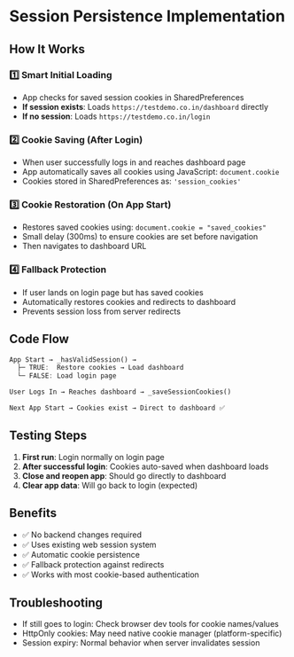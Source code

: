 # Session Persistence Implementation

## How It Works

### 1️⃣ **Smart Initial Loading**
- App checks for saved session cookies in SharedPreferences
- **If session exists**: Loads `https://testdemo.co.in/dashboard` directly
- **If no session**: Loads `https://testdemo.co.in/login`

### 2️⃣ **Cookie Saving (After Login)**
- When user successfully logs in and reaches dashboard page
- App automatically saves all cookies using JavaScript: `document.cookie`
- Cookies stored in SharedPreferences as: `'session_cookies'`

### 3️⃣ **Cookie Restoration (On App Start)**
- Restores saved cookies using: `document.cookie = "saved_cookies"`
- Small delay (300ms) to ensure cookies are set before navigation
- Then navigates to dashboard URL

### 4️⃣ **Fallback Protection**
- If user lands on login page but has saved cookies
- Automatically restores cookies and redirects to dashboard
- Prevents session loss from server redirects

## Code Flow

```dart
App Start → _hasValidSession() → 
  ├─ TRUE:  Restore cookies → Load dashboard
  └─ FALSE: Load login page

User Logs In → Reaches dashboard → _saveSessionCookies()

Next App Start → Cookies exist → Direct to dashboard ✅
```

## Testing Steps

1. **First run**: Login normally on login page
2. **After successful login**: Cookies auto-saved when dashboard loads
3. **Close and reopen app**: Should go directly to dashboard
4. **Clear app data**: Will go back to login (expected)

## Benefits

- ✅ No backend changes required
- ✅ Uses existing web session system
- ✅ Automatic cookie persistence
- ✅ Fallback protection against redirects
- ✅ Works with most cookie-based authentication

## Troubleshooting

- If still goes to login: Check browser dev tools for cookie names/values
- HttpOnly cookies: May need native cookie manager (platform-specific)
- Session expiry: Normal behavior when server invalidates session